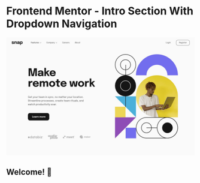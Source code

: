 # Frontend Mentor - Intro Section With Dropdown Navigation

![Design preview for intro section with dropdown navigation](./images/desktop-design.jpg)

## Welcome! 👋
